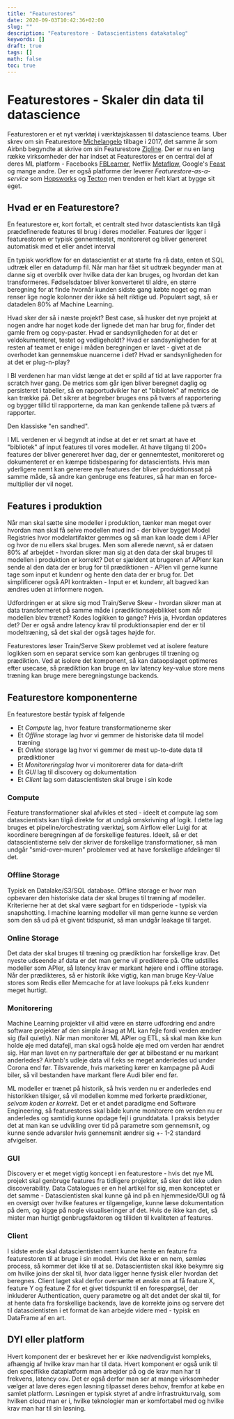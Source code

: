 ```yaml
---
title: "Featurestores"
date: 2020-09-03T10:42:36+02:00
slug: ""
description: "Featurestore - Datascientistens datakatalog"
keywords: []
draft: true
tags: []
math: false
toc: true
---
```


# Featurestores - Skaler din data til datascience

Featurestoren er et nyt værktøj i værktøjskassen til datascience teams. Uber skrev om sin Featurestore [Michelangelo](https://eng.uber.com/michelangelo-machine-learning-platform/) tilbage i 2017, det samme år som Airbnb begyndte at skrive om sin Featurestore [Zipline](https://medium.com/airbnb-engineering/using-machine-learning-to-predict-value-of-homes-on-airbnb-9272d3d4739d). Der er nu en lang række virksomheder der har indset at
Featurestores er en central del af deres ML platform - Facebooks [FBLearner](https://engineering.fb.com/core-data/introducing-fblearner-flow-facebook-s-ai-backbone/), Netflix [Metaflow](https://metaflow.org/), Google's [Feast](https://cloud.google.com/blog/products/ai-machine-learning/introducing-feast-an-open-source-feature-store-for-machine-learning) og mange andre. Der er også platforme der leverer *Featurestore-as-a-service* som [Hopsworks](https://www.logicalclocks.com/) og [Tecton](https://www.tecton.ai/) men trenden er helt klart at bygge sit eget.

## Hvad er en Featurestore?

En featurestore er, kort fortalt, et centralt sted hvor datascientists kan tilgå prædefinerede features til brug i deres modeller.
Features der ligger i featurestoren er typisk gennemtestet, monitoreret og bliver genereret automatisk med et eller andet interval

En typisk workflow for en datascientist er at starte fra rå data, enten et SQL udtræk eller en datadump fil. Når man har fået sit udtræk begynder man at danne sig et overblik over hvilke data der kan bruges, og hvordan det kan transformeres. Fødselsdatoer bliver konverteret til aldre, en større beregning for at finde hvornår kunden sidste gang købte noget og man renser lige nogle kolonner der ikke så helt riktige ud. Populært sagt, så er datadelen 80% af Machine Learning.

Hvad sker der så i næste projekt? Best case, så husker det nye projekt at nogen andre har noget kode der lignede det man har brug for, finder det gamle frem og copy-paster. Hvad er sandsynligheden for at det er veldokumenteret, testet og vedligeholdt? Hvad er sandsynligheden for at resten af teamet er enige i måden beregningen er lavet - givet at de overhodet kan gennemskue nuancerne i det? Hvad er sandsynligheden for at det er plug-n-play?

I BI verdenen har man vidst længe at det er spild af tid at lave rapporter fra scratch hver gang. De metrics som går igen bliver beregnet daglig og persisteret i tabeller, så en rapportudvikler har et "bibliotek" af metrics de kan trække på. Det sikrer at begreber bruges ens på tværs af rapportering og bygger tillid til rapporterne, da man kan genkende tallene på tværs af rapporter. 

Den klassiske "en sandhed".

I ML verdenen er vi begyndt at indse at det er ret smart at have et "bibliotek" af input features til vores modeller. At have tilgang til 200+ features der bliver genereret hver dag, der er gennemtestet, monitoreret og dokumenteret er en kæmpe tidsbesparing for datascientists. Hvis man yderligere nemt kan generere nye features der bliver produktionssat på samme måde, så andre kan genbruge ens features, så har man en force-multiplier der vil noget.

## Features i produktion

Når man skal sætte sine modeller i produktion, tænker man meget over hvordan man skal få selve modellen med ind - der bliver bygget Model Registries hvor modelartifakter gemmes og så man kan loade dem i APIer og hvor de nu ellers skal bruges. Men som allerede nævnt, så er dataen 80% af arbejdet - hvordan sikrer man sig at den data der skal bruges til modellen i produktion er korrekt? Det er sjældent at brugeren af APIenr kan sende al den data der er brug for til prædiktionen - APIen vil gerne kunne tage som input et kundenr og hente den data der er brug for. Det simplificerer også API kontrakten - Input er et kundenr, alt bagved kan ændres uden at informere nogen.

Udfordringen er at sikre sig mod Train/Serve Skew - hvordan sikrer man at data transformeret på samme måde i prædiktionsøjeblikket som når modellen blev trænet? Kodes logikken to gange? Hvis ja, Hvordan opdateres det?
Der er også andre latency krav til produktionsapier end der er til modeltræning, så det skal der også tages højde for.

Featurestores løser Train/Serve Skew problemet ved at isolere feature logikken som en separat service som kan genbruges til træning og prædiktion. Ved at isolere det komponent, så kan dataopslaget optimeres efter usecase, så prædiktion kan bruge en lav latency key-value store mens træning kan bruge mere beregningstunge backends.  

## Featurestore komponenterne

En featurestore består typisk af følgende

- Et *Compute* lag, hvor feature transformationerne sker
- Et *Offline* storage lag hvor vi gemmer de historiske data til model træning
- Et *Online* storage lag hvor vi gemmer de mest up-to-date data til prædiktioner
- Et *Monitoreringslag* hvor vi monitorerer data for data-drift
- Et *GUI* lag til discovery og dokumentation
- Et *Client* lag som datascientisten skal bruge i sin kode


### Compute

Feature transformationer skal afvikles et sted - ideelt et compute lag som datascientists kan tilgå direkte for at undgå omskrivning af logik. I dette lag bruges et pipeline/orchestrating værktøj, som Airflow eller Luigi for at koordinere beregningen af de forskellige features. Ideelt, så er det datascientisterne selv der skriver de forskellige transformationer, så man undgår "smid-over-muren" problemer ved at have forskellige afdelinger til det.

### Offline Storage

Typisk en Datalake/S3/SQL database. Offline storage er hvor man opbevarer den historiske data der skal bruges til træning af modeller. Kriterierne her at det skal være søgbart for en tidsperiode - typisk via snapshotting. I machine learning modeller vil man gerne kunne se verden som den så ud på et givent tidspunkt, så man undgår leakage til target.

### Online Storage

Det data der skal bruges til træning og prædiktion har forskellige krav. Det nyeste udseende af data er det man gerne vil prediktere på. Ofte udstilles modeller som APIer, så latency krav er markant højere end i offline storage. Når der prædikteres, så er historik ikke vigtig, kan man bruge Key-Value stores som Redis eller Memcache for at lave lookups på f.eks kundenr meget hurtigt.

### Monitorering

Machine Learning projekter vil altid være en større udfordring end andre software projekter af den simple årsag at ML kan fejle fordi verden ændrer sig (fail quietly). Når man monitorer ML APIer og ETL, så skal man ikke kun holde øje med datafejl, man skal også holde øje med om  verden har ændret sig. Har man lavet en ny partneraftale der gør at bilbestand er nu markant anderledes? Airbnb's udleje data vil f.eks se meget anderledes ud under Corona end før. Tilsvarende, hvis marketing kører en kampagne på Audi biler, så vil bestanden have markant flere Audi biler end før.

ML modeller er trænet på historik, så hvis verden nu er anderledes end historikken tilsiger, så vil modellen komme med forkerte prædiktioner, *selvom koden er korrekt*. Det er et andet paradigme end Software Engineering, så featurestores skal både kunne monitorere om verden nu er anderledes og samtidig kunne opdage fejl i grunddatata. I praksis betyder det at man kan se udvikling over tid på parametre som gennemsnit, og kunne sende advarsler hvis gennemsnit ændrer sig +- 1-2 standard afvigelser.

### GUI

Discovery er et meget vigtig koncept i en featurestore - hvis det nye ML projekt skal genbruge features fra tidligere projekter, så sker det ikke uden discoverability. Data Catalogues er en hel artikel for sig, men konceptet er det samme - Datascientisten skal kunne gå ind på en hjemmeside/GUI og få en oversigt over hvilke features er tilgængelige, kunne læse dokumentation på dem, og kigge på nogle visualiseringer af det. Hvis de ikke kan det, så mister man hurtigt genbrugsfaktoren og tilliden til kvaliteten af features.

### Client

I sidste ende skal datascientisten nemt kunne hente en feature fra featurestoren til at bruge i sin model. Hvis det ikke er en nem, sømløs process, så kommer det ikke til at se. Datascientisten skal ikke bekymre sig om hvilke joins der skal til, hvor data ligger henne fysisk eller hvordan det beregnes. Client laget skal derfor oversætte et ønske om at få feature X, feature Y og feature Z for et givet tidspunkt til en forespørgsel, der inkluderer Authentication, query parametre og alt det andet der skal til, for at hente data fra forskellige backends, lave de korrekte joins og servere det til datascientisten i et format de kan arbejde videre med - typisk en DataFrame af en art.

## DYI eller platform

Hvert komponent der er beskrevet her er ikke nødvendigvist kompleks, afhængig af hvilke krav man har til data. Hvert komponent er også unik til den specifikke dataplatform man arbejder på og de krav man har til frekvens, latency osv. Det er også derfor man ser at mange virksomheder vælger at lave deres egen løsning tilpasset deres behov, fremfor at købe en samlet platform. Løsningen er typisk styret af andre infrastrukturvalg, som hvilken cloud man er i, hvilke teknologier man er komfortabel med og hvilke krav man har til sin løsning.

